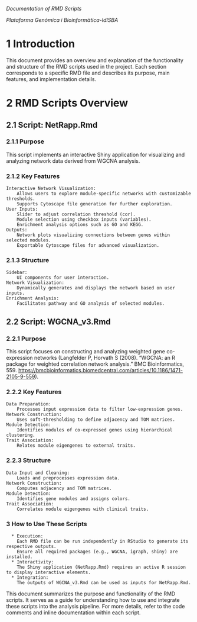 *Documentation of RMD Scripts*

*Plataforma Genòmica i Bioinformàtica-IdISBA*


# 1 Introduction

This document provides an overview and explanation of the functionality and structure of the RMD scripts used in the project. Each section corresponds to a specific RMD file and describes its purpose, main features, and implementation details.
# 2 RMD Scripts Overview

## 2.1 Script: NetRapp.Rmd
### 2.1.1 Purpose

This script implements an interactive Shiny application for visualizing and analyzing network data derived from WGCNA analysis.
### 2.1.2 Key Features

    Interactive Network Visualization:
        Allows users to explore module-specific networks with customizable thresholds.
        Supports Cytoscape file generation for further exploration.
    User Inputs:
        Slider to adjust correlation threshold (cor).
        Module selection using checkbox inputs (variables).
        Enrichment analysis options such as GO and KEGG.
    Outputs:
        Network plots visualizing connections between genes within selected modules.
        Exportable Cytoscape files for advanced visualization.

### 2.1.3 Structure

    Sidebar:
        UI components for user interaction.
    Network Visualization:
        Dynamically generates and displays the network based on user inputs.
    Enrichment Analysis:
        Facilitates pathway and GO analysis of selected modules.

## 2.2 Script: WGCNA_v3.Rmd
### 2.2.1 Purpose

This script focuses on constructing and analyzing weighted gene co-expression networks (Langfelder P, Horvath S (2008). “WGCNA: an R package for weighted correlation network analysis.” BMC Bioinformatics, 559. https://bmcbioinformatics.biomedcentral.com/articles/10.1186/1471-2105-9-559).

### 2.2.2 Key Features

    Data Preparation:
        Processes input expression data to filter low-expression genes.
    Network Construction:
        Uses soft-thresholding to define adjacency and TOM matrices.
    Module Detection:
        Identifies modules of co-expressed genes using hierarchical clustering.
    Trait Association:
        Relates module eigengenes to external traits.

### 2.2.3 Structure

    Data Input and Cleaning:
        Loads and preprocesses expression data.
    Network Construction:
        Computes adjacency and TOM matrices.
    Module Detection:
        Identifies gene modules and assigns colors.
    Trait Association:
        Correlates module eigengenes with clinical traits.

### 3 How to Use These Scripts

      * Execution:
        Each RMD file can be run independently in RStudio to generate its respective outputs.
        Ensure all required packages (e.g., WGCNA, igraph, shiny) are installed.
      * Interactivity:
        The Shiny application (NetRapp.Rmd) requires an active R session to display interactive elements.
      * Integration:
        The outputs of WGCNA_v3.Rmd can be used as inputs for NetRapp.Rmd.



This document summarizes the purpose and functionality of the RMD scripts. It serves as a guide for understanding how to use and integrate these scripts into the analysis pipeline. For more details, refer to the code comments and inline documentation within each script.
